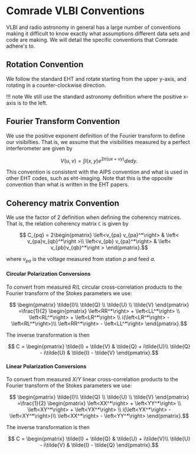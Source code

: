 # Comrade VLBI Conventions

VLBI and radio astronomy in general has a large number of conventions making it difficult 
to know exactly what assumptions different data sets and code are making. We will detail the 
specific conventions that Comrade adhere's to.


## Rotation Convention

We follow the standard EHT and rotate starting from the upper y-axis, and rotating in a counter-clockwise direction. 

!!! note
    We still use the standard astronomy definition where the positive x-axis is to the left.


## Fourier Transform Convention

We use the positive exponent definition of the Fourier transform to define our visibilties. That is, we assume that the visibilities measured by a perfect interferometer are given by
```math
 V(u, v) = \int I(x, y)e^{2\pi (ux + vy)}dx dy.
```
This convention is consistent with the AIPS convention and what is used in other EHT codes, such as eht-imaging. Note that this is the opposite convention than what is written in the EHT papers. 


## Coherency matrix Convention

We use the factor of 2 definition when defining the coherency matrices. That is, the relation coherency matrix `C` is given by

```math
  C_{pq} = 
  2\begin{pmatrix}
    \left<v_{pa} v_{pa}^*\right> & \left< v_{pa}v_{qb}^*\right >\\
    \left<v_{pb} v_{pa}^*\right> & \left< v_{pb}v_{qb}^*\right >
  \end{pmatrix}.
```

where $v_{pa}$ is the voltage measured from station $p$ and feed $a$.

#### Circular Polarization Conversions

To convert from measured $R/L$ circular cross-correlation products to the Fourier transform of the Stokes parameters we use:

```math
  \begin{pmatrix}
      \tilde{I}\\ \tilde{Q} \\ \tilde{U} \\ \tilde{V}
  \end{pmatrix}
  =\frac{1}{2}
  \begin{pmatrix}
     \left<RR^*\right> + \left<LL^*\right> \\
     \left<RL^*\right> + \left<LR^*\right> \\
     i(\left<LR^*\right> - \left<RL^*\right>)\\
     \left<RR^*\right> - \left<LL^*\right>
  \end{pmatrix}.
```

The inverse transformation is then

```math
  C = 
  \begin{pmatrix}
     \tilde{I} + \tilde{V}  & \tilde{Q} + i\tilde{U}\\
     \tilde{Q} - i\tilde{U} & \tilde{I} - \tilde{V}
  \end{pmatrix}.
```

#### Linear Polarization Conversions

To convert from measured $X/Y$ linear cross-correlation products to the Fourier transform of the Stokes parameters we use:

```math
  \begin{pmatrix}
      \tilde{I}\\ \tilde{Q} \\ \tilde{U} \\ \tilde{V}
  \end{pmatrix}
  =\frac{1}{2}
  \begin{pmatrix}
     \left<XX^*\right> + \left<YY^*\right> \\
     \left<XY^*\right> + \left<YX^*\right> \\
     i(\left<YX^*\right> - \left<XY^*\right>)\\
     \left<XX^*\right> - \left<YY^*\right>
  \end{pmatrix}.
```

The inverse transformation is then

```math
  C = 
  \begin{pmatrix}
     \tilde{I} + \tilde{Q}  & \tilde{U} + i\tilde{V}\\
     \tilde{U} - i\tilde{V} & \tilde{I} - \tilde{Q}
  \end{pmatrix}.
```
